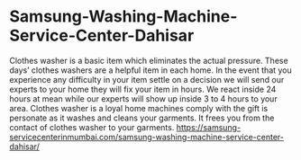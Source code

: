 # Samsung-Washing-Machine-Service-Center-Dahisar
Clothes washer is a basic item which eliminates the actual pressure. These days’ clothes washers are a helpful item in each home. In the event that you experience any difficulty in your item settle on a decision we will send our experts to your home they will fix your item in hours. We react inside 24 hours at mean while our experts will show up inside 3 to 4 hours to your area. Clothes washer is a loyal home machines comply with the gift is personate as it washes and cleans your garments. It frees you from the contact of clothes washer to your garments. https://samsung-servicecenterinmumbai.com/samsung-washing-machine-service-center-dahisar/
